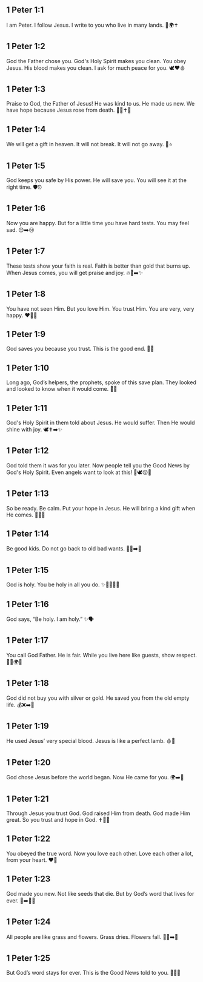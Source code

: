 ## 1 Peter 1:1
I am Peter. I follow Jesus. I write to you who live in many lands. 📝🌍✝️
## 1 Peter 1:2
God the Father chose you. God's Holy Spirit makes you clean. You obey Jesus. His blood makes you clean. I ask for much peace for you. 🕊️❤️🩸
## 1 Peter 1:3
Praise to God, the Father of Jesus! He was kind to us. He made us new. We have hope because Jesus rose from death. 🙌💖✝️🌅
## 1 Peter 1:4
We will get a gift in heaven. It will not break. It will not go away. 🎁⭐️
## 1 Peter 1:5
God keeps you safe by His power. He will save you. You will see it at the right time. 🛡️⏰
## 1 Peter 1:6
Now you are happy. But for a little time you have hard tests. You may feel sad. 😊➡️😢
## 1 Peter 1:7
These tests show your faith is real. Faith is better than gold that burns up. When Jesus comes, you will get praise and joy. 🔥🥇➡️✨
## 1 Peter 1:8
You have not seen Him. But you love Him. You trust Him. You are very, very happy. ❤️🙏😁
## 1 Peter 1:9
God saves you because you trust. This is the good end. 🎯💝
## 1 Peter 1:10
Long ago, God’s helpers, the prophets, spoke of this save plan. They looked and looked to know when it would come. 📖👀
## 1 Peter 1:11
God's Holy Spirit in them told about Jesus. He would suffer. Then He would shine with joy. 🕊️✝️➡️✨
## 1 Peter 1:12
God told them it was for you later. Now people tell you the Good News by God's Holy Spirit. Even angels want to look at this! 📣🕊️😲👼
## 1 Peter 1:13
So be ready. Be calm. Put your hope in Jesus. He will bring a kind gift when He comes. 🎒🧠✨
## 1 Peter 1:14
Be good kids. Do not go back to old bad wants. 🚫😈➡️🙂
## 1 Peter 1:15
God is holy. You be holy in all you do. ✨🧍‍♀️🧍‍♂️
## 1 Peter 1:16
God says, “Be holy. I am holy.” ✨🗣️
## 1 Peter 1:17
You call God Father. He is fair. While you live here like guests, show respect. 🚶‍♂️🌍🙏
## 1 Peter 1:18
God did not buy you with silver or gold. He saved you from the old empty life. 💰❌➡️💖
## 1 Peter 1:19
He used Jesus’ very special blood. Jesus is like a perfect lamb. 🩸🐑
## 1 Peter 1:20
God chose Jesus before the world began. Now He came for you. 🌍➡️🫶
## 1 Peter 1:21
Through Jesus you trust God. God raised Him from death. God made Him great. So you trust and hope in God. ✝️🌅✨
## 1 Peter 1:22
You obeyed the true word. Now you love each other. Love each other a lot, from your heart. ❤️🤝
## 1 Peter 1:23
God made you new. Not like seeds that die. But by God’s word that lives for ever. 🌱➡️🌳📖
## 1 Peter 1:24
All people are like grass and flowers. Grass dries. Flowers fall. 🍃🌸➡️🍂
## 1 Peter 1:25
But God’s word stays for ever. This is the Good News told to you. 📖✨📣
